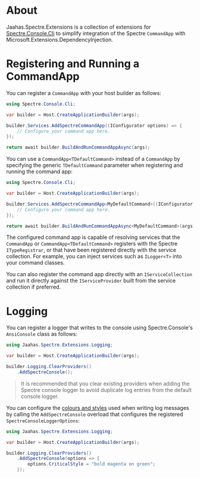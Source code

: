# About

Jaahas.Spectre.Extensions is a collection of extensions for [Spectre.Console.Cli](https://spectreconsole.net/cli/) to simplify integration of the Spectre `CommandApp` with Microsoft.Extensions.DependencyInjection.


# Registering and Running a CommandApp

You can register a `CommandApp` with your host builder as follows:

```csharp
using Spectre.Console.Cli;

var builder = Host.CreateApplicationBuilder(args);

builder.Services.AddSpectreCommandApp((IConfigurator options) => {
    // Configure your command app here.
});

return await builder.BuildAndRunCommandAppAsync(args);
```

You can use a `CommandApp<TDefaultCommand>` instead of a `CommandApp` by specifying the generic `TDefaultCommand` parameter when registering and running the command app:

```csharp
using Spectre.Console.Cli;

var builder = Host.CreateApplicationBuilder(args);

builder.Services.AddSpectreCommandApp<MyDefaultCommand>((IConfigurator options) => {
    // Configure your command app here.
});

return await builder.BuildAndRunCommandAppAsync<MyDefaultCommand>(args);
```

The configured command app is capable of resolving services that the `CommandApp` or `CommandApp<TDefaultCommand>` registers with the Spectre `ITypeRegistrar`, or that have been registered directly with the service collection. For example, you can inject services such as `ILogger<T>` into your command classes.

You can also register the command app directly with an `IServiceCollection` and run it directly against the `IServiceProvider` built from the service collection if preferred.


# Logging

You can register a logger that writes to the console using Spectre.Console's `AnsiConsole` class as follows:

```csharp
using Jaahas.Spectre.Extensions.Logging;

var builder = Host.CreateApplicationBuilder(args);

builder.Logging.ClearProviders()
    .AddSpectreConsole();
```

> It is recommended that you clear existing providers when adding the Spectre console logger to avoid duplicate log entries from the default console logger.

You can configure the [colours and styles](https://spectreconsole.net/appendix/) used when writing log messages by calling the `AddSpectreConsole` overload that configures the registered `SpectreConsoleLoggerOptions`:

```csharp
using Jaahas.Spectre.Extensions.Logging;

var builder = Host.CreateApplicationBuilder(args);

builder.Logging.ClearProviders()
    .AddSpectreConsole(options => {
        options.CriticalStyle = "bold magenta on green";
    });
```


